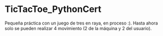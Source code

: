# TicTacToe_PythonCert
Pequeña práctica con un juego de tres en raya, en proceso :).
Hasta ahora solo se pueden realizar 4 movimiento (2 de la máquina y 2 del usuario). 